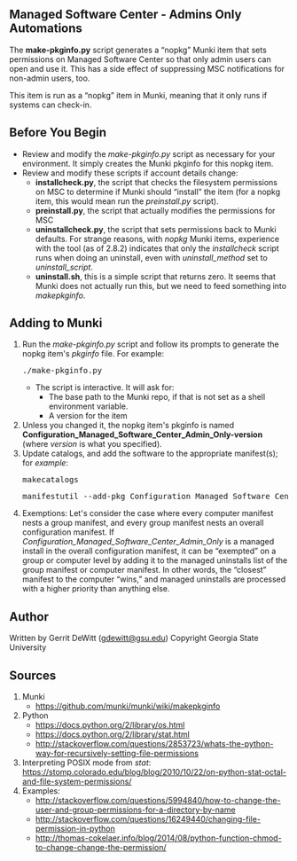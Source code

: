 Managed Software Center - Admins Only Automations
----------
The **make-pkginfo.py** script generates a “nopkg” Munki item that sets permissions on Managed Software Center so that only admin users can open and use it. This has a side effect of suppressing MSC notifications for non-admin users, too. 

This item is run as a “nopkg” item in Munki, meaning that it only runs if systems can check-in.

Before You Begin
----------
* Review and modify the *make-pkginfo.py* script as necessary for your environment.  It simply creates the Munki pkginfo for this nopkg item.
* Review and modify these scripts if account details change:
   - **installcheck.py**, the script that checks the filesystem permissions on MSC to determine if Munki should “install” the item (for a nopkg item, this would mean run the *preinstall.py* script).
   - **preinstall.py**, the script that actually modifies the permissions for MSC
   - **uninstallcheck.py**, the script that sets permissions back to Munki defaults.  For strange reasons, with *nopkg* Munki items, experience with the tool (as of 2.8.2) indicates that only the *installcheck* script runs when doing an uninstall, even with *uninstall_method* set to *uninstall_script*.
   - **uninstall.sh**, this is a simple script that returns zero.  It seems that Munki does not actually run this, but we need to feed something into *makepkginfo*.

Adding to Munki
----------
1. Run the *make-pkginfo.py* script and follow its prompts to generate the nopkg item's *pkginfo* file.  For example:
   <pre>./make-pkginfo.py</pre>
   * The script is interactive.  It will ask for:
      - The base path to the Munki repo, if that is not set as a shell environment variable.
      - A version for the item
2. Unless you changed it, the nopkg item's pkginfo is named **Configuration_Managed_Software_Center_Admin_Only-version** (where *version* is what you specified).
3. Update catalogs, and add the software to the appropriate manifest(s); for *example*:
   <pre>makecatalogs</pre>
   <pre>manifestutil --add-pkg Configuration_Managed_Software_Center_Admin_Only --section managed_installs --manifest some_manifest</pre>
4. Exemptions: Let's consider the case where every computer manifest nests a group manifest, and every group manifest nests an overall configuration manifest.  If *Configuration_Managed_Software_Center_Admin_Only* is a managed install in the overall configuration manifest, it can be “exempted” on a group or computer level by adding it to the managed uninstalls list of the group manifest or computer manifest.  In other words, the “closest” manifest to the computer “wins,” and managed uninstalls are processed with a higher priority than anything else.

Author
----------
Written by Gerrit DeWitt (gdewitt@gsu.edu)
Copyright Georgia State University

Sources
----------
1. Munki
   * https://github.com/munki/munki/wiki/makepkginfo
2. Python
   * https://docs.python.org/2/library/os.html
   * https://docs.python.org/2/library/stat.html
   * http://stackoverflow.com/questions/2853723/whats-the-python-way-for-recursively-setting-file-permissions
3. Interpreting POSIX mode from *stat*: https://stomp.colorado.edu/blog/blog/2010/10/22/on-python-stat-octal-and-file-system-permissions/
4. Examples:
   * http://stackoverflow.com/questions/5994840/how-to-change-the-user-and-group-permissions-for-a-directory-by-name
   * http://stackoverflow.com/questions/16249440/changing-file-permission-in-python
   * http://thomas-cokelaer.info/blog/2014/08/python-function-chmod-to-change-change-the-permission/
